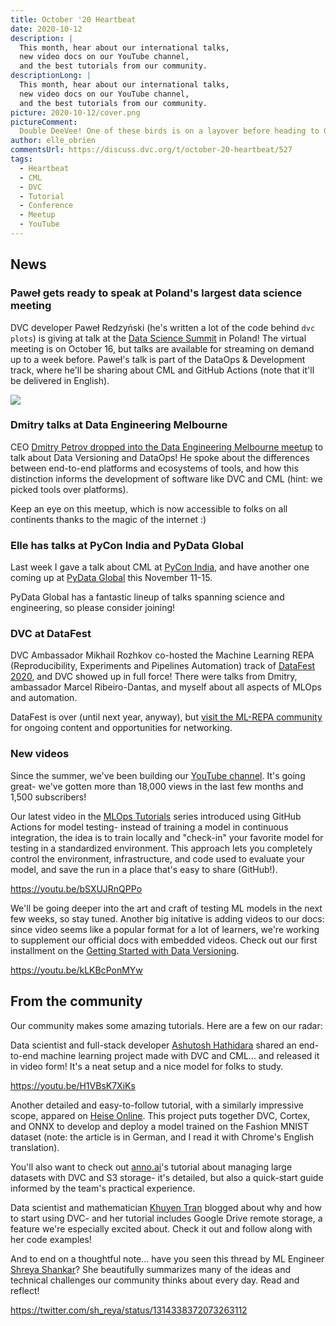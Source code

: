 ```yaml
---
title: October '20 Heartbeat
date: 2020-10-12
description: |
  This month, hear about our international talks, 
  new video docs on our YouTube channel, 
  and the best tutorials from our community.
descriptionLong: |
  This month, hear about our international talks, 
  new video docs on our YouTube channel, 
  and the best tutorials from our community.
picture: 2020-10-12/cover.png
pictureComment:
  Double DeeVee! One of these birds is on a layover before heading to Germany.
author: elle_obrien
commentsUrl: https://discuss.dvc.org/t/october-20-heartbeat/527
tags:
  - Heartbeat
  - CML
  - DVC
  - Tutorial
  - Conference
  - Meetup
  - YouTube
---
```


## News

### Paweł gets ready to speak at Poland's largest data science meeting

DVC developer Paweł Redzyński (he's written a lot of the code behind
`dvc plots`) is giving at talk at the [Data Science Summit](https://dssconf.pl/)
in Poland! The virtual meeting is on October 16, but talks are available for
streaming on demand up to a week before. Paweł's talk is part of the DataOps &
Development track, where he'll be sharing about CML and GitHub Actions (note
that it'll be delivered in English).

[![](/uploads/images/2020-10-12/dss.png)](https://dssconf.pl)

### Dmitry talks at Data Engineering Melbourne

CEO
[Dmitry Petrov dropped into the Data Engineering Melbourne meetup](https://www.meetup.com/Data-Engineering-Melbourne/events/267033998/)
to talk about Data Versioning and DataOps! He spoke about the differences
between end-to-end platforms and ecosystems of tools, and how this distinction
informs the development of software like DVC and CML (hint: we picked tools over
platforms).

Keep an eye on this meetup, which is now accessible to folks on all continents
thanks to the magic of the internet :)

<external-link
href="https://www.meetup.com/Data-Engineering-Melbourne/"
title="Data Engineering Melbourne"
description="Dmitry Petrov presents on DataOps and automation."
link="meetup.com"
image="/uploads/images/2020-10-12/Meetup_Logo.png"/>

### Elle has talks at PyCon India and PyData Global

Last week I gave a talk about CML at
[PyCon India](https://in.pycon.org/cfp/2020/proposals/how-to-make-continuous-integration-work-with-machine-learning~avK5b/),
and have another one coming up at
[PyData Global](https://global.pydata.org/talks/devops-for-science-using-continuous-integration-for-rigorous-and-reproducible-analysis)
this November 11-15.

<external-link
href="https://global.pydata.org/talks/devops-for-science-using-continuous-integration-for-rigorous-and-reproducible-analysis"
title="DevOps for science: using continuous integration for rigorous and reproducible analysis"
description="PyData Global"
link="https://global.pydata.org"
image="/uploads/images/2020-10-12/pydata.png"/>

PyData Global has a fantastic lineup of talks spanning science and engineering,
so please consider joining!

### DVC at DataFest

DVC Ambassador Mikhail Rozhkov co-hosted the Machine Learning REPA
(Reproducibility, Experiments and Pipelines Automation) track of
[DataFest 2020](https://datafest.ru/), and DVC showed up in full force! There
were talks from Dmitry, ambassador Marcel Ribeiro-Dantas, and myself about all
aspects of MLOps and automation.

DataFest is over (until next year, anyway), but
[visit the ML-REPA community](http://ml-repa.ru/en#about) for ongoing content
and opportunities for networking.

### New videos

Since the summer, we've been building our
[YouTube channel](https://www.youtube.com/channel/UC37rp97Go-xIX3aNFVHhXfQ).
It's going great- we've gotten more than 18,000 views in the last few months and
1,500 subscribers!

Our latest video in the
[MLOps Tutorials](https://www.youtube.com/playlist?list=PL7WG7YrwYcnDBDuCkFbcyjnZQrdskFsBz)
series introduced using GitHub Actions for model testing- instead of training a
model in continuous integration, the idea is to train locally and "check-in"
your favorite model for testing in a standardized environment. This approach
lets you completely control the environment, infrastructure, and code used to
evaluate your model, and save the run in a place that's easy to share (GitHub!).

https://youtu.be/bSXUJRnQPPo

We'll be going deeper into the art and craft of testing ML models in the next
few weeks, so stay tuned. Another big initative is adding videos to our docs:
since video seems like a popular format for a lot of learners, we're working to
supplement our official docs with embedded videos. Check out our first
installment on the
[Getting Started with Data Versioning](https://dvc.org/doc/start/data-versioning).

https://youtu.be/kLKBcPonMYw

## From the community

Our community makes some amazing tutorials. Here are a few on our radar:

Data scientist and full-stack developer
[Ashutosh Hathidara](https://github.com/ashutosh1919) shared an end-to-end
machine learning project made with DVC and CML... and released it in video form!
It's a neat setup and a nice model for folks to study.

https://youtu.be/H1VBsK7XiKs

Another detailed and easy-to-follow tutorial, with a similarly impressive scope,
appared on [Heise Online](https://www.heise.de/). This project puts together
DVC, Cortex, and ONNX to develop and deploy a model trained on the Fashion MNIST
dataset (note: the article is in German, and I read it with Chrome's English
translation).

<external-link
href="https://www.heise.de/hintergrund/Verwaltung-und-Inbetriebnahme-von-ML-Modellen-4911723.html"
title="Managing and commissioning ML models"
description="Tools like DVC and Cortex, which are designed for the operationalization of AI projects, are intended to help developers deploy models in production."
link="https://heise.de"
image="/uploads/images/2020-10-12/heise.png"/>

You'll also want to check out [anno.ai](https://www.anno.ai/)'s tutorial about
managing large datasets with DVC and S3 storage- it's detailed, but also a
quick-start guide informed by the team's practical experience.

<external-link
href="https://medium.com/@anno.ai/mlops-and-data-managing-large-ml-datasets-with-dvc-and-s3-part-1-d5b8f2fb8280"
title="MLOps and Data: Managing Large ML Datasets with DVC and S3 (Part 1)"
description="A quick start guide to version control for machine learning data"
link="medium.com/@anno.ai"
image="/uploads/images/2020-10-12/legos.jpg"/>

Data scientist and mathematician [Khuyen Tran](https://twitter.com/KhuyenTran16)
blogged about why and how to start using DVC- and her tutorial includes Google
Drive remote storage, a feature we're especially excited about. Check it out and
follow along with her code examples!

<external-link
href="https://towardsdatascience.com/introduction-to-dvc-data-version-control-tool-for-machine-learning-projects-7cb49c229fe0"
title="Introduction to DVC: Data Version Control Tool for Machine Learning Projects"
description="Just like Git, but with Data!"
link="medium.com"
image="/uploads/images/2020-10-12/khuyen_tran.jpg"/>

And to end on a thoughtful note... have you seen this thread by ML Engineer
[Shreya Shankar](https://twitter.com/sh_reya)? She beautifully summarizes many
of the ideas and technical challenges our community thinks about every day. Read
and reflect!

https://twitter.com/sh_reya/status/1314338372073263112
